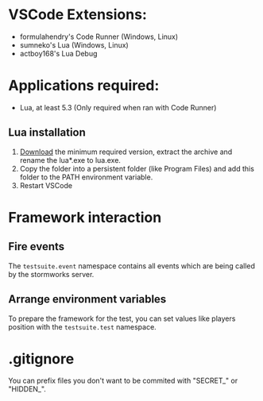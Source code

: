 # VSCode Extensions:

- formulahendry's Code Runner (Windows, Linux)
- sumneko's Lua (Windows, Linux)
- actboy168's Lua Debug

# Applications required:

- Lua, at least 5.3 (Only required when ran with Code Runner)

## Lua installation

1. [Download](http://luabinaries.sourceforge.net/#installation) the minimum required version, extract the archive and rename the lua*.exe to lua.exe.
2. Copy the folder into a persistent folder (like Program Files) and add this folder to the PATH environment variable.
3. Restart VSCode

# Framework interaction

## Fire events

The `testsuite.event` namespace contains all events which are being called by the stormworks server.

## Arrange environment variables

To prepare the framework for the test, you can set values like players position with the `testsuite.test` namespace.

# .gitignore

You can prefix files you don't want to be commited with "SECRET_" or "HIDDEN_".
